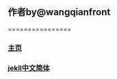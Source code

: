 ##  作者by@wangqianfront
================
### [主页](http://wangqianfront.github.com)

### [jekll中文简体](http://jekyllcn.com/)

